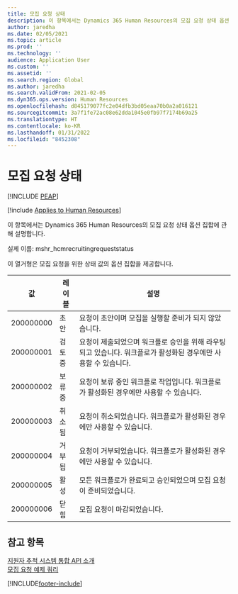 ```yaml
---
title: 모집 요청 상태
description: 이 항목에서는 Dynamics 365 Human Resources의 모집 요청 상태 옵션 집합에 관해 설명합니다.
author: jaredha
ms.date: 02/05/2021
ms.topic: article
ms.prod: ''
ms.technology: ''
audience: Application User
ms.custom: ''
ms.assetid: ''
ms.search.region: Global
ms.author: jaredha
ms.search.validFrom: 2021-02-05
ms.dyn365.ops.version: Human Resources
ms.openlocfilehash: d845179077fc2e04dfb3bd05eaa70b0a2a016121
ms.sourcegitcommit: 3a7f1fe72ac08e62dda1045e0fb97f7174b69a25
ms.translationtype: HT
ms.contentlocale: ko-KR
ms.lasthandoff: 01/31/2022
ms.locfileid: "8452308"
---
```

# <a name="recruiting-request-status"></a>모집 요청 상태


[!INCLUDE [PEAP](../includes/peap-1.md)]

[!include [Applies to Human Resources](../includes/applies-to-hr.md)]

이 항목에서는 Dynamics 365 Human Resources의 모집 요청 상태 옵션 집합에 관해 설명합니다.

실제 이름: mshr_hcmrecruitingrequeststatus

이 열거형은 모집 요청을 위한 상태 값의 옵션 집합을 제공합니다.

| 값 | 레이블 | 설명 |
| --- | --- | --- |
| 200000000 | 초안 | 요청이 초안이며 모집을 실행할 준비가 되지 않았습니다. |
| 200000001 | 검토 중 | 요청이 제출되었으며 워크플로 승인을 위해 라우팅되고 있습니다. 워크플로가 활성화된 경우에만 사용할 수 있습니다. |
| 200000002 | 보류 중 | 요청이 보류 중인 워크플로 작업입니다. 워크플로가 활성화된 경우에만 사용할 수 있습니다. |
| 200000003 | 취소됨 | 요청이 취소되었습니다. 워크플로가 활성화된 경우에만 사용할 수 있습니다. |
| 200000004 | 거부됨 | 요청이 거부되었습니다. 워크플로가 활성화된 경우에만 사용할 수 있습니다. |
| 200000005 | 활성 | 모든 워크플로가 완료되고 승인되었으며 모집 요청이 준비되었습니다. |
| 200000006 | 닫힘 | 모집 요청이 마감되었습니다. |

## <a name="see-also"></a>참고 항목

[지원자 추적 시스템 통합 API 소개](hr-admin-integration-ats-api-introduction.md)<br>
[모집 요청 예제 쿼리](hr-admin-integration-ats-api-recruiting-request-example-query.md)


[!INCLUDE[footer-include](../includes/footer-banner.md)]
